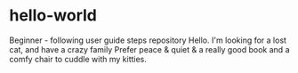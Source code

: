 # hello-world
Beginner - following user guide steps repository
Hello. I'm looking for a lost cat, and have a crazy family
Prefer peace & quiet & a really good book and a comfy chair to 
cuddle with my kitties. 
